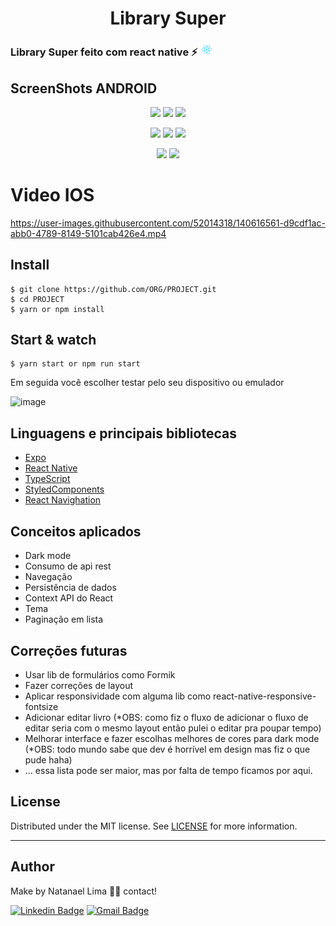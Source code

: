 <h1 align='center'> Library Super </h1>

### Library Super feito com react native ⚡️ <code><img height="20" src="https://raw.githubusercontent.com/github/explore/80688e429a7d4ef2fca1e82350fe8e3517d3494d/topics/react/react.png"></code>

## ScreenShots ANDROID

<p align='center'>
<img src='https://user-images.githubusercontent.com/52014318/140614649-e0ec346a-5337-468f-8a61-0a1227309831.png' width='245' />
<img src='https://user-images.githubusercontent.com/52014318/140614651-aff55f22-9b82-437e-b852-4fe043de362f.png' width='245' />
<img src='https://user-images.githubusercontent.com/52014318/140614653-fa20d196-ffe7-49f3-bdba-1ead54b3b4f6.png' width='245' />
</p>

<p align='center'>
<img src='https://user-images.githubusercontent.com/52014318/140614654-77159978-d390-48a2-b3e1-e0c2437de1a5.png' width='245' />
<img src='https://user-images.githubusercontent.com/52014318/140614655-48e72ac4-2ba1-486d-bc22-363f0e09c279.png' width='245' />
<img src='https://user-images.githubusercontent.com/52014318/140615546-2e07235f-bf2b-4000-9fbb-25e1b1e82033.png' width='245' />
</p>

<p align='center'>
<img src='https://user-images.githubusercontent.com/52014318/140615547-4c031652-9c74-4778-9f09-df2c42df8fd3.png' width='275' />
<img src='https://user-images.githubusercontent.com/52014318/140615549-2735b16b-cd3f-417d-afa8-59d44856d5b9.png' width='275' />
</p>

# Video IOS

https://user-images.githubusercontent.com/52014318/140616561-d9cdf1ac-abb0-4789-8149-5101cab426e4.mp4

## Install

    $ git clone https://github.com/ORG/PROJECT.git
    $ cd PROJECT
    $ yarn or npm install


## Start & watch

    $ yarn start or npm run start

Em seguida você escolher testar pelo seu dispositivo ou emulador
    
![image](https://user-images.githubusercontent.com/52014318/140616664-2269eb3c-56c8-41cb-baaf-57e7f965e243.png)


## Linguagens e principais bibliotecas

- [Expo](https://expo.io/)
- [React Native](https://reactnative.dev/)
- [TypeScript](https://www.typescriptlang.org/)
- [StyledComponents](https://styled-components.com/)
- [React Navighation](https://reactnavigation.org/)

## Conceitos aplicados

- Dark mode
- Consumo de api rest
- Navegação
- Persistência de dados
- Context API do React
- Tema
- Paginação em lista

## Correções futuras

- Usar lib de formulários como Formik
- Fazer correções de layout
- Aplicar responsividade com alguma lib como react-native-responsive-fontsize
- Adicionar editar livro (*OBS: como fiz o fluxo de adicionar o fluxo de editar seria com o mesmo layout então pulei o editar pra poupar tempo)
- Melhorar interface e fazer escolhas melhores de cores para dark mode (*OBS: todo mundo sabe que dev é horrível em design mas fiz o que pude haha)
- ... essa lista pode ser maior, mas por falta de tempo ficamos por aqui.

## License

Distributed under the MIT license. See [LICENSE](LICENSE) for more information.

---

## Author

Make by Natanael Lima 👋🏽 contact!

[![Linkedin Badge](https://img.shields.io/badge/-Natanelvich-blue?style=flat-square&logo=Linkedin&logoColor=white&link=https://www.linkedin.com/in/natanaelvich/)](https://www.linkedin.com/in/natanaelvich/)
[![Gmail Badge](https://img.shields.io/badge/-taelima1997@gmail.com-red?style=flat-square&link=mailto:taelima1997@gmail.com)](mailto:taelima1997@gmail.com)
